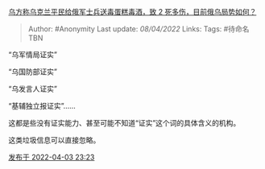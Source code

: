 [乌方称乌克兰平民给俄军士兵送毒蛋糕毒酒，致 2 死多伤，目前俄乌局势如何？](https://www.zhihu.com/question/525808304/answer/2421905990)

> Author: #Anonymity 
Last update: *08/04/2022* 
Links: 
Tags: #待命名TBN 

“乌军情局证实”

“乌国防部证实”

“乌发言人证实”

“基辅独立报证实”……

这都是些没有证实能力、甚至可能不知道“证实”这个词的具体含义的机构。

  

这类垃圾信息可以直接忽略。

[发布于 2022-04-03 23:23](https://www.zhihu.com/question/525808304/answer/2421905990)
